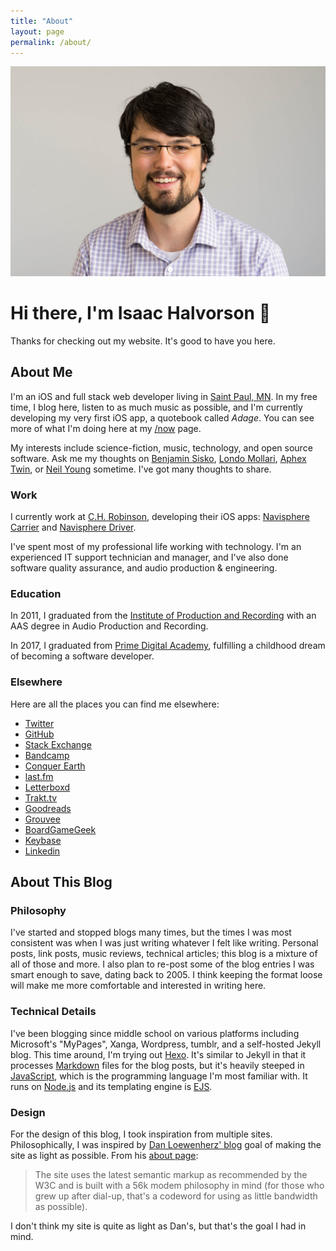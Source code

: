 ```yaml
---
title: "About"
layout: page
permalink: /about/
---
```


![A Picture of Isaac's Face](/assets/images/headshot.jpg)

<h1 class="about-page-salutation"><span class="line">Hi there,</span> <span class="line">I'm Isaac Halvorson</span> <span class="line">👋</span></h1>

<p class="center">Thanks for checking out my website. It's good to have you here.</p>

## About Me

I'm an iOS and full stack web developer living in [Saint Paul, MN][1]. In my free time, I blog here, listen to as much music as possible, and I'm currently developing my very first iOS app, a quotebook called *Adage*. You can see more of what I'm doing here at my [/now][2] page.

My interests include science-fiction, music, technology, and open source software. Ask me my thoughts on [Benjamin Sisko][3], [Londo Mollari][4], [Aphex Twin][5], or [Neil Young][6] sometime. I've got many thoughts to share.

### Work

I currently work at [C.H. Robinson][7], developing their iOS apps: [Navisphere Carrier][8] and [Navisphere Driver][9].

I've spent most of my professional life working with technology. I'm an experienced IT support technician and manager, and I've also done software quality assurance, and audio production & engineering.

<!-- If you'd like to know more, you can check out my résumé. -->

### Education

In 2011, I graduated from the [Institute of Production and Recording][10] with an AAS degree in Audio Production and Recording.

In 2017, I graduated from [Prime Digital Academy][11], fulfilling a childhood dream of becoming a software developer.

### Elsewhere

Here are all the places you can find me elsewhere:

- [Twitter][12]
- [GitHub][13]
- [Stack Exchange][14]
- [Bandcamp][15]
- [Conquer Earth][16]
- [last.fm][17]
- [Letterboxd][18]
- [Trakt.tv][19]
- [Goodreads][20]
- [Grouvee][21]
- [BoardGameGeek][22]
- [Keybase][23]
- [Linkedin][24]

## About This Blog

### Philosophy

I've started and stopped blogs many times, but the times I was most consistent was when I was just writing whatever I felt like writing. Personal posts, link posts, music reviews, technical articles; this blog is a mixture of all of those and more. I also plan to re-post some of the blog entries I was smart enough to save, dating back to 2005. I think keeping the format loose will make me more comfortable and interested in writing here.

### Technical Details

I've been blogging since middle school on various platforms including Microsoft's "MyPages", Xanga, Wordpress, tumblr, and a self-hosted Jekyll blog. This time around, I'm trying out [Hexo][25]. It's similar to Jekyll in that it processes [Markdown][26] files for the blog posts, but it's heavily steeped in [JavaScript][27], which is the programming language I'm most familiar with. It runs on [Node.js][28] and its templating engine is [EJS][29].

### Design

For the design of this blog, I took inspiration from multiple sites. Philosophically, I was inspired by [Dan Loewenherz' blog][30] goal of making the site as light as possible. From his [about page][31]:

> The site uses the latest semantic markup as recommended by the W3C and is built with a 56k modem philosophy in mind (for those who grew up after dial-up, that's a codeword for using as little bandwidth as possible).

I don't think my site is quite as light as Dan's, but that's the goal I had in mind.

[1]:	https://en.wikipedia.org/wiki/Saint_Paul,_Minnesota
[2]:	/now.html
[3]:	http://memory-alpha.wikia.com/wiki/Benjamin_Sisko
[4]:	http://babylon5.wikia.com/wiki/Londo_Mollari
[5]:	https://song.link/album/s/6oRuinkJdTge4hpTuClEF8
[6]:	https://song.link/album/s/3w5Hok05AFjCLy269xXM7e
[7]:	https://www.chrobinson.com
[8]:	https://itunes.apple.com/us/app/navisphere-carrier/id1089613477?mt=8
[9]:	https://itunes.apple.com/us/app/navisphere-driver/id1247478172?mt=8
[10]:	https://www.ipr.edu
[11]:	https://www.primeacademy.io
[12]:	http://twitter.com/hisaac
[13]:	http://github.com/hisaac
[14]:	http://stackexchange.com/users/5023139/hisaac
[15]:	https://bandcamp.com/hisaac
[16]:	https://conquer.earth/hisaac
[17]:	http://www.last.fm/user/hisaaac
[18]:	https://letterboxd.com/hisaac/
[19]:	https://trakt.tv/users/hisaac
[20]:	https://www.goodreads.com/user/show/32098770-isaac
[21]:	https://www.grouvee.com/user/hisaac/
[22]:	https://boardgamegeek.com/user/hisaac
[23]:	https://keybase.io/hisaac
[24]:	https://www.linkedin.com/in/isaachalvorson
[25]:	https://hexo.io
[26]:	https://daringfireball.net/projects/markdown/
[27]:	https://en.wikipedia.org/wiki/JavaScript
[28]:	https://nodejs.org/en/
[29]:	http://www.embeddedjs.com
[30]:	https://dlo.me/
[31]:	https://dlo.me/about/
